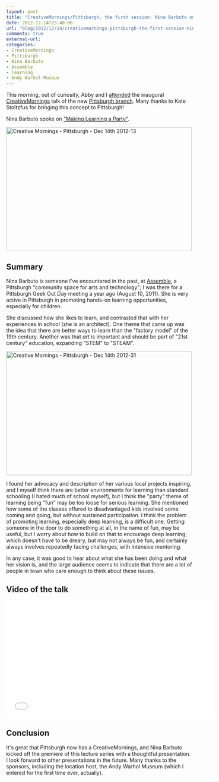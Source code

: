 ```yaml
---
layout: post
title: "CreativeMornings/Pittsburgh, the first session: Nina Barbuto on \"Making Learning a Party\""
date: 2012-12-14T23:40:00
url: "blog/2012/12/14/creativemornings-pittsburgh-the-first-session-nina-barbuto/"
comments: true
external-url: 
categories: 
- CreativeMornings
- Pittsburgh
- Nina Barbuto
- Assemble
- learning
- Andy Warhol Museum
---
```

This morning, out of curiosity, Abby and I [attended](http://www.eventbrite.com/e/creativemorningspittsburgh-with-nina-barbuto-tickets-4458258772) the inaugural [CreativeMornings](http://creativemornings.com/) talk of the new [Pittsburgh branch](http://creativemornings.com/cities/pgh). Many thanks to Kate Stoltzfus for bringing this concept to Pittsburgh!

Nina Barbuto spoke on ["Making Learning a Party"](http://creativemornings.com/talks/nina-barbuto/1).

<a href="https://www.flickr.com/photos/creativemorningspittsburgh/8286843706" title="Creative Mornings - Pittsburgh - Dec 14th 2012-13 by CreativeMornings Pittsburgh, on Flickr"><img src="https://farm9.staticflickr.com/8204/8286843706_8d9b777c20.jpg" width="500" height="334" alt="Creative Mornings - Pittsburgh - Dec 14th 2012-13"></a>

<!--more-->

## Summary

Nina Barbuto is someone I've encountered in the past, at [Assemble](http://assemblepgh.org/), a Pittsburgh "community space for arts and technology"; I was there for a Pittsburgh Geek Out Day meeting a year ago (August 10, 2011). She is very active in Pittsburgh in promoting hands-on learning opportunities, especially for children.

She discussed how she likes to learn, and contrasted that with her experiences in school (she is an architect). One theme that came up was the idea that there are better ways to learn than the "factory model" of the 19th century. Another was that *art* is important and should be part of "21st century" education, expanding "STEM" to "STEAM".

<a href="https://www.flickr.com/photos/creativemorningspittsburgh/8285786597" title="Creative Mornings - Pittsburgh - Dec 14th 2012-31 by CreativeMornings Pittsburgh, on Flickr"><img src="https://farm9.staticflickr.com/8065/8285786597_2d79bb47ca.jpg" width="500" height="334" alt="Creative Mornings - Pittsburgh - Dec 14th 2012-31"></a>

I found her advocacy and description of her various local projects inspiring, and I myself think there are better environments for learning than standard schooling (I hated much of school myself), but I think the "party" theme of learning being "fun" may be too loose for serious learning. She mentioned how some of the classes offered to disadvantaged kids involved some coming and going, but without sustained participation. I think the problem of promoting learning, especially deep learning, is a difficult one. Getting someone in the door to do something at all, in the name of fun, may be useful, but I worry about how to build on that to encourage deep learning, which doesn't have to be dreary, but may not always be fun, and certainly always involves repeatedly facing challenges, with intensive mentoring.

In any case, it was good to hear about what she has been doing and what her vision is, and the large audience seems to indicate that there are a lot of people in town who care enough to think about these issues.

## Video of the talk

<iframe width="560" height="315" src="//www.youtube.com/embed/EZY5YdP4csQ" frameborder="0" allowfullscreen></iframe>

## Conclusion

It's great that Pittsburgh now has a CreativeMornings, and Nina Barbuto kicked off the premiere of this lecture series with a thoughtful presentation. I look forward to other presentations in the future. Many thanks to the sponsors, including the location host, the Andy Warhol Museum (which I entered for the first time ever, actually).
